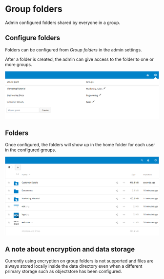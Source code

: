 # Group folders

Admin configured folders shared by everyone in a group.

## Configure folders

Folders can be configured from *Group folders* in the admin settings.

After a folder is created, the admin can give access to the folder to one or more groups.

![edit](screenshots/edit.png)

## Folders

Once configured, the folders will show up in the home folder for each user in the configured groups.

![folders](screenshots/folders.png)

## A note about encryption and data storage

Currently using encryption on group folders is not supported and files are always stored locally inside the data directory even when a different primary storage such as objectstore has been configured. 
